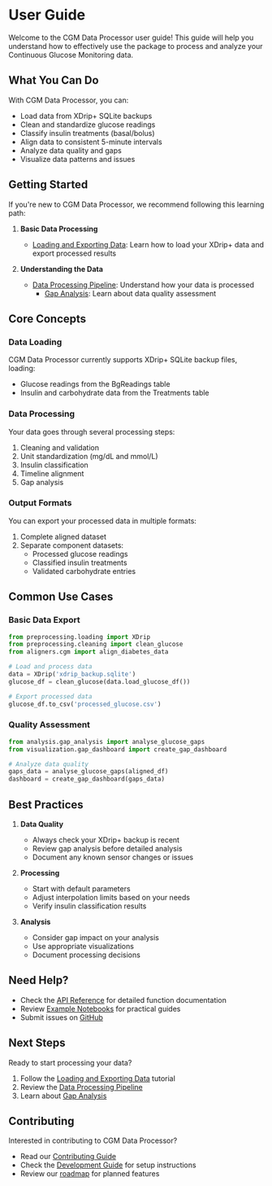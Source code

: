 # User Guide

Welcome to the CGM Data Processor user guide! This guide will help you understand how to effectively use the package to process and analyze your Continuous Glucose Monitoring data.

## What You Can Do

With CGM Data Processor, you can:

- Load data from XDrip+ SQLite backups
- Clean and standardize glucose readings
- Classify insulin treatments (basal/bolus)
- Align data to consistent 5-minute intervals
- Analyze data quality and gaps
- Visualize data patterns and issues

## Getting Started

If you're new to CGM Data Processor, we recommend following this learning path:

1. **Basic Data Processing**
    - [Loading and Exporting Data](tutorials/load_and_export_data.md): Learn how to load your XDrip+ data and export processed results

2. **Understanding the Data**
    - [Data Processing Pipeline](concepts/processing_pipeline.md): Understand how your data is processed
      - [Gap Analysis](concepts/gap_analysis.md): Learn about data quality assessment

## Core Concepts

### Data Loading
CGM Data Processor currently supports XDrip+ SQLite backup files, loading:

- Glucose readings from the BgReadings table
- Insulin and carbohydrate data from the Treatments table

### Data Processing
Your data goes through several processing steps:

1. Cleaning and validation
2. Unit standardization (mg/dL and mmol/L)
3. Insulin classification
4. Timeline alignment
5. Gap analysis

### Output Formats
You can export your processed data in multiple formats:

1. Complete aligned dataset
2. Separate component datasets:
   - Processed glucose readings
   - Classified insulin treatments
   - Validated carbohydrate entries

## Common Use Cases

### Basic Data Export

```python
from preprocessing.loading import XDrip
from preprocessing.cleaning import clean_glucose
from aligners.cgm import align_diabetes_data

# Load and process data
data = XDrip('xdrip_backup.sqlite')
glucose_df = clean_glucose(data.load_glucose_df())

# Export processed data
glucose_df.to_csv('processed_glucose.csv')
```

### Quality Assessment
```python
from analysis.gap_analysis import analyse_glucose_gaps
from visualization.gap_dashboard import create_gap_dashboard

# Analyze data quality
gaps_data = analyse_glucose_gaps(aligned_df)
dashboard = create_gap_dashboard(gaps_data)
```

## Best Practices

1. **Data Quality**
    - Always check your XDrip+ backup is recent
    - Review gap analysis before detailed analysis
    - Document any known sensor changes or issues

2. **Processing**
    - Start with default parameters
    - Adjust interpolation limits based on your needs
    - Verify insulin classification results

3. **Analysis**
    - Consider gap impact on your analysis
    - Use appropriate visualizations
    - Document processing decisions

## Need Help?

- Check the [API Reference](../api/index.md) for detailed function documentation
- Review [Example Notebooks](tutorials/load_and_export_data.md) for practical guides
- Submit issues on [GitHub](https://github.com/Warren8824/cgm-data-processor/issues)

## Next Steps

Ready to start processing your data?

1. Follow the [Loading and Exporting Data](tutorials/load_and_export_data.md) tutorial
2. Review the [Data Processing Pipeline](concepts/processing_pipeline.md)
3. Learn about [Gap Analysis](concepts/gap_analysis.md)

## Contributing

Interested in contributing to CGM Data Processor?

- Read our [Contributing Guide](../development/contributing.md)
- Check the [Development Guide](../development/contributing.md) for setup instructions
- Review our [roadmap](../development/roadmap.md) for planned features
